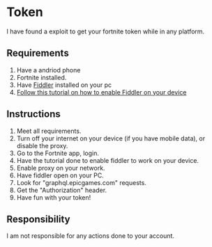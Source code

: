 # Token
I have found a exploit to get your fortnite token while in any platform.

## Requirements
1) Have a andriod phone
2) Fortnite installed.
3) Have [Fiddler](https://www.telerik.com/fiddler) installed on your pc
4) [Follow this tutorial on how to enable Fiddler on your device](https://www.telerik.com/blogs/how-to-capture-android-traffic-with-fiddler)

## Instructions
1) Meet all requirements.
2) Turn off your internet on your device (if you have mobile data), or disable the proxy.
3) Go to the Fortnite app, login.
4) Have the tutorial done to enable fiddler to work on your device.
5) Enable proxy on your network.
6) Have fiddler open on your PC.
7) Look for "graphql.epicgames.com" requests.
8) Get the "Authorization" header.
9) Have fun with your token!

## Responsibility
I am not responsible for any actions done to your account.
